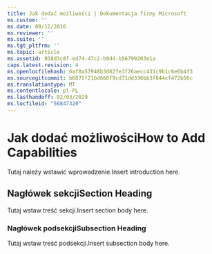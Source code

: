```yaml
---
title: Jak dodać możliwości | Dokumentacja firmy Microsoft
ms.custom: ''
ms.date: 09/12/2016
ms.reviewer: ''
ms.suite: ''
ms.tgt_pltfrm: ''
ms.topic: article
ms.assetid: 938d3c8f-ed74-47c2-b9d4-b56799203e1a
caps.latest.revision: 4
ms.openlocfilehash: 6af8a57948b3d62fe3f26aecc431c9b1c6e6b4f3
ms.sourcegitcommit: b6871f21bd666f9cd71dd336bb3f844cf472b56c
ms.translationtype: MT
ms.contentlocale: pl-PL
ms.lasthandoff: 02/03/2019
ms.locfileid: "56847320"
---
```

# <a name="how-to-add-capabilities"></a><span data-ttu-id="05208-102">Jak dodać możliwości</span><span class="sxs-lookup"><span data-stu-id="05208-102">How to Add Capabilities</span></span>

<span data-ttu-id="05208-103">Tutaj należy wstawić wprowadzenie.</span><span class="sxs-lookup"><span data-stu-id="05208-103">Insert introduction here.</span></span>

## <a name="section-heading"></a><span data-ttu-id="05208-104">Nagłówek sekcji</span><span class="sxs-lookup"><span data-stu-id="05208-104">Section Heading</span></span>

<span data-ttu-id="05208-105">Tutaj wstaw treść sekcji.</span><span class="sxs-lookup"><span data-stu-id="05208-105">Insert section body here.</span></span>

### <a name="subsection-heading"></a><span data-ttu-id="05208-106">Nagłówek podsekcji</span><span class="sxs-lookup"><span data-stu-id="05208-106">Subsection Heading</span></span>

<span data-ttu-id="05208-107">Tutaj wstaw treść podsekcji.</span><span class="sxs-lookup"><span data-stu-id="05208-107">Insert subsection body here.</span></span>
